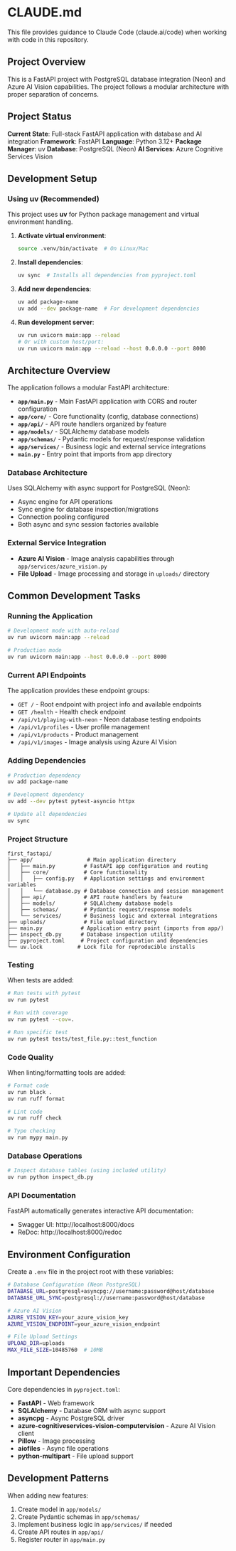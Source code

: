 # CLAUDE.md

This file provides guidance to Claude Code (claude.ai/code) when working with code in this repository.

## Project Overview

This is a FastAPI project with PostgreSQL database integration (Neon) and Azure AI Vision capabilities. The project follows a modular architecture with proper separation of concerns.

## Project Status

**Current State**: Full-stack FastAPI application with database and AI integration
**Framework**: FastAPI
**Language**: Python 3.12+
**Package Manager**: uv
**Database**: PostgreSQL (Neon)
**AI Services**: Azure Cognitive Services Vision

## Development Setup

### Using uv (Recommended)

This project uses **uv** for Python package management and virtual environment handling.

1. **Activate virtual environment**:
   ```bash
   source .venv/bin/activate  # On Linux/Mac
   ```

2. **Install dependencies**:
   ```bash
   uv sync  # Installs all dependencies from pyproject.toml
   ```

3. **Add new dependencies**:
   ```bash
   uv add package-name
   uv add --dev package-name  # For development dependencies
   ```

4. **Run development server**:
   ```bash
   uv run uvicorn main:app --reload
   # Or with custom host/port:
   uv run uvicorn main:app --reload --host 0.0.0.0 --port 8000
   ```

## Architecture Overview

The application follows a modular FastAPI architecture:

- **`app/main.py`** - Main FastAPI application with CORS and router configuration
- **`app/core/`** - Core functionality (config, database connections)
- **`app/api/`** - API route handlers organized by feature
- **`app/models/`** - SQLAlchemy database models
- **`app/schemas/`** - Pydantic models for request/response validation
- **`app/services/`** - Business logic and external service integrations
- **`main.py`** - Entry point that imports from app directory

### Database Architecture

Uses SQLAlchemy with async support for PostgreSQL (Neon):
- Async engine for API operations
- Sync engine for database inspection/migrations
- Connection pooling configured
- Both async and sync session factories available

### External Service Integration

- **Azure AI Vision** - Image analysis capabilities through `app/services/azure_vision.py`
- **File Upload** - Image processing and storage in `uploads/` directory

## Common Development Tasks

### Running the Application
```bash
# Development mode with auto-reload
uv run uvicorn main:app --reload

# Production mode
uv run uvicorn main:app --host 0.0.0.0 --port 8000
```

### Current API Endpoints

The application provides these endpoint groups:

- `GET /` - Root endpoint with project info and available endpoints
- `GET /health` - Health check endpoint
- `/api/v1/playing-with-neon` - Neon database testing endpoints
- `/api/v1/profiles` - User profile management
- `/api/v1/products` - Product management
- `/api/v1/images` - Image analysis using Azure AI Vision

### Adding Dependencies
```bash
# Production dependency
uv add package-name

# Development dependency
uv add --dev pytest pytest-asyncio httpx

# Update all dependencies
uv sync
```

### Project Structure
```
first_fastapi/
├── app/                 # Main application directory
│   ├── main.py         # FastAPI app configuration and routing
│   ├── core/           # Core functionality
│   │   ├── config.py   # Application settings and environment variables
│   │   └── database.py # Database connection and session management
│   ├── api/            # API route handlers by feature
│   ├── models/         # SQLAlchemy database models
│   ├── schemas/        # Pydantic request/response models
│   └── services/       # Business logic and external integrations
├── uploads/            # File upload directory
├── main.py            # Application entry point (imports from app/)
├── inspect_db.py      # Database inspection utility
├── pyproject.toml     # Project configuration and dependencies
└── uv.lock           # Lock file for reproducible installs
```

### Testing
When tests are added:
```bash
# Run tests with pytest
uv run pytest

# Run with coverage
uv run pytest --cov=.

# Run specific test
uv run pytest tests/test_file.py::test_function
```

### Code Quality
When linting/formatting tools are added:
```bash
# Format code
uv run black .
uv run ruff format

# Lint code
uv run ruff check

# Type checking
uv run mypy main.py
```

### Database Operations
```bash
# Inspect database tables (using included utility)
uv run python inspect_db.py
```

### API Documentation

FastAPI automatically generates interactive API documentation:
- Swagger UI: http://localhost:8000/docs
- ReDoc: http://localhost:8000/redoc

## Environment Configuration

Create a `.env` file in the project root with these variables:
```bash
# Database Configuration (Neon PostgreSQL)
DATABASE_URL=postgresql+asyncpg://username:password@host/database
DATABASE_URL_SYNC=postgresql://username:password@host/database

# Azure AI Vision
AZURE_VISION_KEY=your_azure_vision_key
AZURE_VISION_ENDPOINT=your_azure_vision_endpoint

# File Upload Settings
UPLOAD_DIR=uploads
MAX_FILE_SIZE=10485760  # 10MB
```

## Important Dependencies

Core dependencies in `pyproject.toml`:
- **FastAPI** - Web framework
- **SQLAlchemy** - Database ORM with async support
- **asyncpg** - Async PostgreSQL driver  
- **azure-cognitiveservices-vision-computervision** - Azure AI Vision client
- **Pillow** - Image processing
- **aiofiles** - Async file operations
- **python-multipart** - File upload support

## Development Patterns

When adding new features:
1. Create model in `app/models/`
2. Create Pydantic schemas in `app/schemas/`
3. Implement business logic in `app/services/` if needed
4. Create API routes in `app/api/`
5. Register router in `app/main.py`